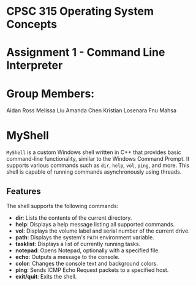 # CPSC 315 Operating System Concepts

# Assignment 1 - Command Line Interpreter

# Group Members:
Aidan Ross
Melissa Liu
Amanda Chen
Kristian Losenara
Fnu Mahsa 

# MyShell

`MyShell` is a custom Windows shell written in C++ that provides basic command-line functionality, similar to the Windows Command Prompt. It supports various commands such as `dir`, `help`, `vol`, `ping`, and more. This shell is capable of running commands asynchronously using threads.

## Features

The shell supports the following commands:
- **dir**: Lists the contents of the current directory.
- **help**: Displays a help message listing all supported commands.
- **vol**: Displays the volume label and serial number of the current drive.
- **path**: Displays the system's `PATH` environment variable.
- **tasklist**: Displays a list of currently running tasks.
- **notepad**: Opens Notepad, optionally with a specified file.
- **echo**: Outputs a message to the console.
- **color**: Changes the console text and background colors.
- **ping**: Sends ICMP Echo Request packets to a specified host.
- **exit/quit**: Exits the shell.

